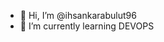 - 👋 Hi, I’m @ihsankarabulut96
- 🌱 I’m currently learning DEVOPS

<!---
ihsankarabulut96/ihsankarabulut96 is a ✨ special ✨ repository because its `README.md` (this file) appears on your GitHub profile.
You can click the Preview link to take a look at your changes.
--->
